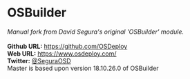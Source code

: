 # OSBuilder
<i>Manual fork from David Segura's original 'OSBuilder' module.</i><br/><br/>
  <b>Github URL:</b> https://github.com/OSDeploy<br/>
  <b>Web URL:</b> https://www.osdeploy.com/<br/>
  <b>Twitter:</b> <a href=https://twitter.com/SeguraOSD>@SeguraOSD</a><br/>
  Master is based upon version 18.10.26.0 of OSBuilder
